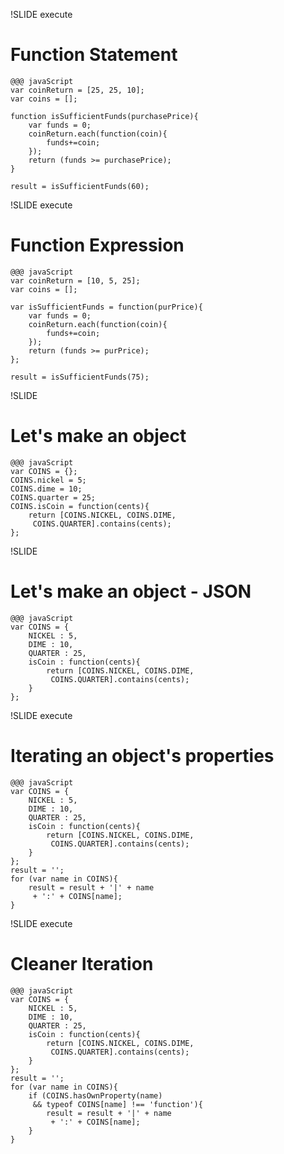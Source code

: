 !SLIDE execute

# Function Statement #

	@@@ javaScript
    var coinReturn = [25, 25, 10];
    var coins = [];

    function isSufficientFunds(purchasePrice){
        var funds = 0;
        coinReturn.each(function(coin){
            funds+=coin;
        });
        return (funds >= purchasePrice);
    }

    result = isSufficientFunds(60);

!SLIDE execute

# Function Expression #

	@@@ javaScript
    var coinReturn = [10, 5, 25];
    var coins = [];

    var isSufficientFunds = function(purPrice){
        var funds = 0;
        coinReturn.each(function(coin){
            funds+=coin;
        });
        return (funds >= purPrice);
    };

    result = isSufficientFunds(75);


!SLIDE

# Let's make an object #

	@@@ javaScript
    var COINS = {};
    COINS.nickel = 5;
    COINS.dime = 10;
    COINS.quarter = 25;
    COINS.isCoin = function(cents){
        return [COINS.NICKEL, COINS.DIME,
         COINS.QUARTER].contains(cents);
    };

!SLIDE

# Let's make an object - JSON #

	@@@ javaScript
    var COINS = {
        NICKEL : 5,
        DIME : 10,
        QUARTER : 25,
        isCoin : function(cents){
            return [COINS.NICKEL, COINS.DIME,
             COINS.QUARTER].contains(cents);
        }
    };

!SLIDE execute

# Iterating an object's properties #

	@@@ javaScript
    var COINS = {
        NICKEL : 5,
        DIME : 10,
        QUARTER : 25,
        isCoin : function(cents){
            return [COINS.NICKEL, COINS.DIME,
             COINS.QUARTER].contains(cents);
        }
    };
    result = '';
    for (var name in COINS){
        result = result + '|' + name
         + ':' + COINS[name];
    }

!SLIDE execute

# Cleaner Iteration #

	@@@ javaScript
    var COINS = {
        NICKEL : 5,
        DIME : 10,
        QUARTER : 25,
        isCoin : function(cents){
            return [COINS.NICKEL, COINS.DIME,
             COINS.QUARTER].contains(cents);
        }
    };
    result = '';    
    for (var name in COINS){
        if (COINS.hasOwnProperty(name)
         && typeof COINS[name] !== 'function'){
            result = result + '|' + name
             + ':' + COINS[name];
        }
    }


